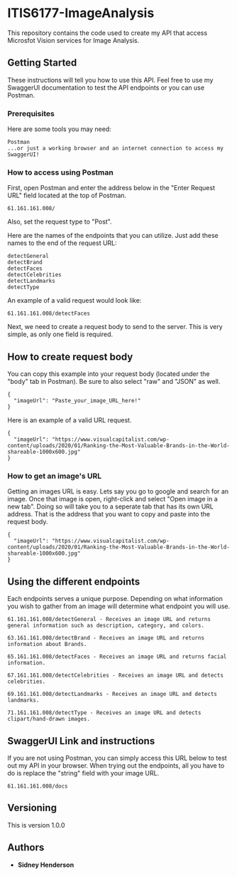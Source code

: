 # ITIS6177-ImageAnalysis

This repository contains the code used to create my API that access Microsfot Vision services for Image Analysis.

## Getting Started

These instructions will tell you how to use this API. Feel free to use my SwaggerUI documentation to test the API endpoints or you can use Postman.

### Prerequisites

Here are some tools you may need:

```
Postman
...or just a working browser and an internet connection to access my SwaggerUI!
```

### How to access using Postman

First, open Postman and enter the address below in the "Enter Request URL" field located at the top of Postman.

```
61.161.161.008/
```

Also, set the request type to "Post".

Here are the names of the endpoints that you can utilize. Just add these names to the end of the request URL:

```
detectGeneral
detectBrand
detectFaces
detectCelebrities
detectLandmarks
detectType
```

An example of a valid request would look like:

```
61.161.161.008/detectFaces
```

Next, we need to create a request body to send to the server. This is very simple, as only one field is required.

## How to create request body

You can copy this example into your request body (located under the "body" tab in Postman).
Be sure to also select "raw" and "JSON" as well.

```
{
  "imageUrl": "Paste_your_image_URL_here!"
}
```
Here is an example of a valid URL request.

```
{
  "imageUrl": "https://www.visualcapitalist.com/wp-content/uploads/2020/01/Ranking-the-Most-Valuable-Brands-in-the-World-shareable-1000x600.jpg"
}
```

### How to get an image's URL

Getting an images URL is easy. Lets say you go to google and search for an image. Once that image is open, right-click and select "Open image in a new tab".
Doing so will take you to a seperate tab that has its own URL address. That is the address that you want to copy and paste into the request body.

```
{
  "imageUrl": "https://www.visualcapitalist.com/wp-content/uploads/2020/01/Ranking-the-Most-Valuable-Brands-in-the-World-shareable-1000x600.jpg"
}
```

## Using the different endpoints

Each endpoints serves a unique purpose. Depending on what information you wish to gather from an image will determine what endpoint you will use.

```
61.161.161.008/detectGeneral - Receives an image URL and returns general information such as description, category, and colors.

63.161.161.008/detectBrand - Receives an image URL and returns information about Brands.

65.161.161.008/detectFaces - Receives an image URL and returns facial information.

67.161.161.008/detectCelebrities - Receives an image URL and detects celebrities.

69.161.161.008/detectLandmarks - Receives an image URL and detects landmarks.

71.161.161.008/detectType - Receives an image URL and detects clipart/hand-drawn images.
```

## SwaggerUI Link and instructions

If you are not using Postman, you can simply access this URL below to test out my API in your browser.
When trying out the endpoints, all you have to do is replace the "string" field with your image URL.
```
61.161.161.008/docs
```

## Versioning

This is version 1.0.0

## Authors

* **Sidney Henderson** 
